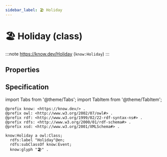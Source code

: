 ```yaml
---
sidebar_label: 🏖️ Holiday
---
```


# 🏖️ Holiday (class)

:::note
https://know.dev/Holiday
(`know:Holiday`)
:::

## Properties

## Specification

import Tabs from '@theme/Tabs';
import TabItem from '@theme/TabItem';

<Tabs>
<TabItem value="turtle" label="Turtle">

```turtle
@prefix know: <https://know.dev/> .
@prefix owl: <http://www.w3.org/2002/07/owl#> .
@prefix rdf: <http://www.w3.org/1999/02/22-rdf-syntax-ns#> .
@prefix rdfs: <http://www.w3.org/2000/01/rdf-schema#> .
@prefix xsd: <http://www.w3.org/2001/XMLSchema#> .

know:Holiday a owl:Class;
  rdfs:label "Holiday"@en;
  rdfs:subClassOf know:Event;
  know:glyph "🏖️" .

```

</TabItem>
</Tabs>

[`Holiday`]: /Holiday
